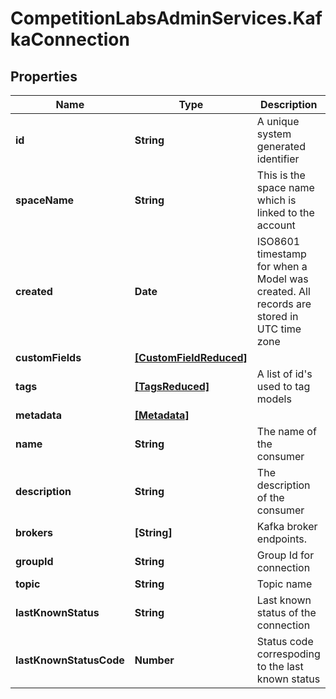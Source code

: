 # CompetitionLabsAdminServices.KafkaConnection

## Properties

Name | Type | Description | Notes
------------ | ------------- | ------------- | -------------
**id** | **String** | A unique system generated identifier | [readonly] 
**spaceName** | **String** | This is the space name which is linked to the account | [readonly] 
**created** | **Date** | ISO8601 timestamp for when a Model was created. All records are stored in UTC time zone | [readonly] 
**customFields** | [**[CustomFieldReduced]**](CustomFieldReduced.md) |  | [optional] 
**tags** | [**[TagsReduced]**](TagsReduced.md) | A list of id&#39;s used to tag models | [optional] 
**metadata** | [**[Metadata]**](Metadata.md) |  | [optional] 
**name** | **String** | The name of the consumer | 
**description** | **String** | The description of the consumer | [optional] 
**brokers** | **[String]** | Kafka broker endpoints. | 
**groupId** | **String** | Group Id for connection | 
**topic** | **String** | Topic name | 
**lastKnownStatus** | **String** | Last known status of the connection | 
**lastKnownStatusCode** | **Number** | Status code correspoding to the last known status | 


